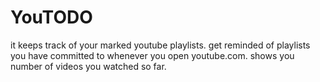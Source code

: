 # YouTODO
it keeps track of your marked youtube playlists. get reminded of playlists you have committed to whenever you open youtube.com. shows you number of videos you watched so far.


